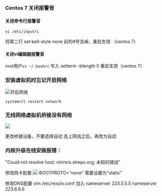 ### Centos 7 关闭报警音
#### 关闭命令行报警音
`vi /etc/inputrc `

将第二行 set bell-style none 前的#号去掉，重启生效 （centos 7）

#### 关闭vi编辑器报警音
root用户`vi ~/.bashrc` 写入 setterm -blength 0 重启生效（centos 7）

### 安装虚拟机时忘记开启网络
![开启网络](https://i.loli.net/2021/09/30/h15cDuyRBeXK4HA.png)

`systemctl restart network`

### 无线网络虚拟机桥接没有网络
![](https://i.loli.net/2021/09/30/rbmfUY6qyVzHNi7.png)

更改桥接设备，不要选择自动
连上网线之后，再改为自动

### 内核升级在线安装报错：
"Could not resolve host: mirrors.elrepo.org; 未知的错误"

修改网卡配置
![](https://i.loli.net/2021/09/30/u2SkcZjhwKGrXfB.png)
BOOTPROTO="none"  需要设置为"static"

修改DNS配置
vim  /etc/resolv.conf
加入
nameserver 223.5.5.5
nameserver 223.6.6.6


